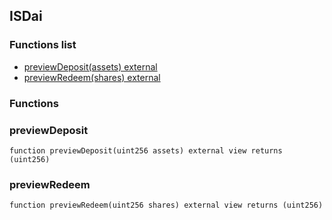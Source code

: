 
## ISDai

### Functions list
- [previewDeposit(assets) external](#previewdeposit)
- [previewRedeem(shares) external](#previewredeem)

### Functions
### previewDeposit

```solidity
function previewDeposit(uint256 assets) external view returns (uint256)
```

### previewRedeem

```solidity
function previewRedeem(uint256 shares) external view returns (uint256)
```

